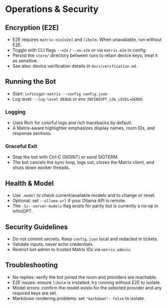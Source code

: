 # Operations & Security

## Encryption (E2E)

- E2E requires `matrix-nio[e2e]` and `libolm`. When unavailable, run without E2E.
- Toggle with CLI flags `--e2e` / `--no-e2e` or via `matrix.e2e` in config.
- Persist the `store/` directory between runs to retain device keys; treat it as sensitive.
- See also: device verification details in `docs/verification.md`.

## Running the Bot

- Start: `infinigpt-matrix --config config.json`
- Log level: `--log-level DEBUG` or env `INFINIGPT_LOG_LEVEL=DEBUG`

### Logging

- Uses Rich for colorful logs and rich tracebacks by default.
- A Matrix‑aware highlighter emphasizes display names, room IDs, and response sections.

### Graceful Exit

- Stop the bot with Ctrl‑C (SIGINT) or send SIGTERM.
- The bot cancels the sync loop, logs out, closes the Matrix client, and shuts down worker threads.

## Health & Model

- Use `.model` to check current/available models and to change or reset.
- Optional: set `--ollama-url` if your Ollama API is remote.
- The `-S/--server-models` flag exists for parity but is currently a no‑op in InfiniGPT.

## Security Guidelines

- Do not commit secrets. Keep `config.json` local and redacted in tickets.
- Validate inputs; never echo credentials.
- Restrict bot admin to trusted Matrix IDs via `matrix.admins`.

## Troubleshooting

- No replies: verify the bot joined the room and providers are reachable.
- E2E issues: ensure `libolm` is installed; try running without E2E to isolate.
- Model errors: confirm the model exists for the selected provider and any required keys are set.
- Markdown rendering problems: set `"markdown": false` to isolate.


